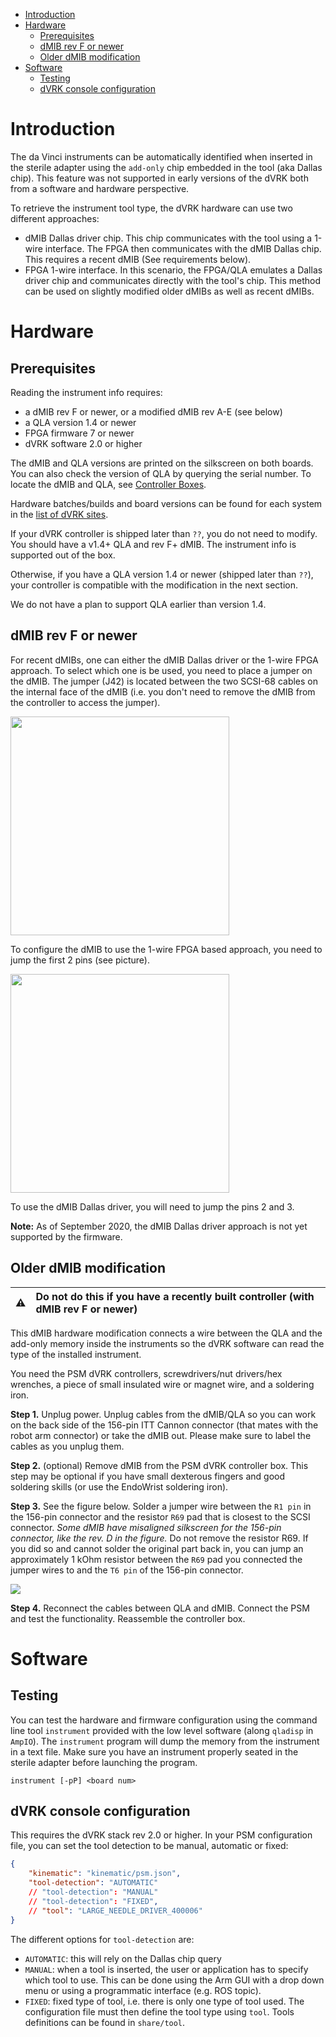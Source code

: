 <!--ts-->
   * [Introduction](#introduction)
   * [Hardware](#hardware)
      * [Prerequisites](#prerequisites)
      * [dMIB rev F or newer](#dmib-rev-f-or-newer)
      * [Older dMIB modification](#older-dmib-modification)
   * [Software](#software)
      * [Testing](#testing)
      * [dVRK console configuration](#dvrk-console-configuration)

<!-- Added by: anton, at:  -->

<!--te-->

# Introduction

The da Vinci instruments can be automatically identified when inserted in the sterile adapter using the `add-only` chip embedded in the tool (aka Dallas chip).  This feature was not supported in early versions of the dVRK both from a software and hardware perspective.

To retrieve the instrument tool type, the dVRK hardware can use two different approaches:
* dMIB Dallas driver chip.  This chip communicates with the tool using a 1-wire interface.  The FPGA then communicates with the dMIB Dallas chip.  This requires a recent dMIB (See requirements below).
* FPGA 1-wire interface.  In this scenario, the FPGA/QLA emulates a Dallas driver chip and communicates directly with the tool's chip.  This method can be used on slightly modified older dMIBs as well as recent dMIBs.

# Hardware

## Prerequisites

Reading the instrument info requires:
* a dMIB rev F or newer, or a modified dMIB rev A-E (see below)
* a QLA version 1.4 or newer
* FPGA firmware 7 or newer
* dVRK software 2.0 or higher

The dMIB and QLA versions are printed on the silkscreen on both boards. You can also check the version of QLA by querying the serial number.  To locate the dMIB and QLA, see [Controller Boxes](/jhu-dvrk/sawIntuitiveResearchKit/wiki/Controller-Boxes).

Hardware batches/builds and board versions can be found for each system in the [list of dVRK sites](/jhu-dvrk/sawIntuitiveResearchKit/wiki/Timeline).

If your dVRK controller is shipped later than `??`, you do not need to modify. You should have a v1.4+ QLA and rev F+ dMIB. The instrument info is supported out of the box.

Otherwise, if you have a QLA version 1.4 or newer (shipped later than `??`), your controller is compatible with the modification in the next section.

We do not have a plan to support QLA earlier than version 1.4.

## dMIB rev F or newer

For recent dMIBs, one can either the dMIB Dallas driver or the 1-wire FPGA approach.  To select which one is be used, you need to place a jumper on the dMIB.  The jumper (J42) is located between the two SCSI-68 cables on the internal face of the dMIB (i.e. you don't need to remove the dMIB from the controller to access the jumper).

<a href="/jhu-dvrk/sawIntuitiveResearchKit/wiki/assets/tool-detection/dmib-tool-jumper-empty.jpg"><img src="/jhu-dvrk/sawIntuitiveResearchKit/wiki/assets/tool-detection/dmib-tool-jumper-empty.jpg" width="350"></a>

To configure the dMIB to use the 1-wire FPGA based approach, you need to jump the first 2 pins (see picture).

<a href="/jhu-dvrk/sawIntuitiveResearchKit/wiki/assets/tool-detection/dmib-tool-jumper-12-FPGA.jpg"><img src="/jhu-dvrk/sawIntuitiveResearchKit/wiki/assets/tool-detection/dmib-tool-jumper-12-FPGA.jpg" width="350"></a>

To use the dMIB Dallas driver, you will need to jump the pins 2 and 3.

**Note:** As of September 2020, the dMIB Dallas driver approach is not yet supported by the firmware.

## Older dMIB modification

:warning: | Do not do this if you have a recently built controller (with dMIB rev F or newer)
:---: | :---

This dMIB hardware modification connects a wire between the QLA and the add-only memory inside the instruments so the dVRK software can read the type of the installed instrument.

You need the PSM dVRK controllers, screwdrivers/nut drivers/hex wrenches, a piece of small insulated wire or magnet wire, and a soldering iron.

**Step 1.** Unplug power. Unplug cables from the dMIB/QLA so you can work on the back side of the 156-pin ITT Cannon connector (that mates with the robot arm connector) or take the dMIB out. Please make sure to label the cables as you unplug them.

**Step 2.** (optional) Remove dMIB from the PSM dVRK controller box. This step may be optional if you have small dexterous fingers and good soldering skills (or use the EndoWrist soldering iron).

**Step 3.** See the figure below. Solder a jumper wire between the `R1 pin` in the 156-pin connector and the resistor `R69` pad that is closest to the SCSI connector. *Some dMIB have misaligned silkscreen for the 156-pin connector, like the rev. D in the figure.* Do not remove the resistor R69. If you did so and cannot solder the original part back in, you can jump an approximately 1 kOhm resistor between the `R69` pad you connected the jumper wires to and the `T6 pin` of the 156-pin connector.

![](/jhu-dvrk/sawIntuitiveResearchKit/wiki/assets/tool-detection/dmib-tool-info-mod.jpg)

**Step 4.** Reconnect the cables between QLA and dMIB. Connect the PSM and test the functionality. Reassemble the controller box.

# Software

## Testing

You can test the hardware and firmware configuration using the command line tool `instrument` provided with the low level software (along `qladisp` in `AmpIO`).  The `instrument` program will dump the memory from the instrument in a text file.  Make sure you have an instrument properly seated in the sterile adapter before launching the program.
```
instrument [-pP] <board num>
```

## dVRK console configuration

This requires the dVRK stack rev 2.0 or higher.  In your PSM configuration file, you can set the tool detection to be manual, automatic or fixed:
```json
{
    "kinematic": "kinematic/psm.json",
    "tool-detection": "AUTOMATIC"
    // "tool-detection": "MANUAL"
    // "tool-detection": "FIXED",
    // "tool": "LARGE_NEEDLE_DRIVER_400006"
}
```
The different options for `tool-detection` are:
* `AUTOMATIC`: this will rely on the Dallas chip query
* `MANUAL`: when a tool is inserted, the user or application has to specify which tool to use.  This can be done using the Arm GUI with a drop down menu or using a programmatic interface (e.g. ROS topic).
* `FIXED`: fixed type of tool, i.e. there is only one type of tool used.  The configuration file must then define the tool type using `tool`.  Tools definitions can be found in `share/tool`.